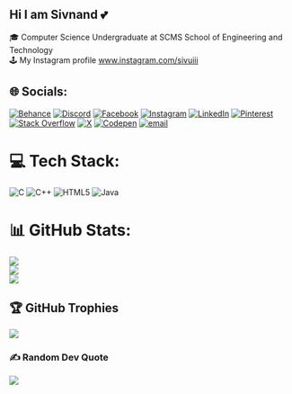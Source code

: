 ## Hi I am Sivnand 💕

🎓 Computer Science Undergraduate at SCMS School of Engineering and Technology <br>
🕹️ My Instagram profile www.instagram.com/sivuiii <br>

## 🌐 Socials:
[![Behance](https://img.shields.io/badge/Behance-1769ff?logo=behance&logoColor=white)](https://behance.net/https://www.behance.net/sivnandnandu) [![Discord](https://img.shields.io/badge/Discord-%237289DA.svg?logo=discord&logoColor=white)](https://discord.gg/sivuiii_) [![Facebook](https://img.shields.io/badge/Facebook-%231877F2.svg?logo=Facebook&logoColor=white)](https://facebook.com/sivnand.nandu.96) [![Instagram](https://img.shields.io/badge/Instagram-%23E4405F.svg?logo=Instagram&logoColor=white)](https://instagram.com/sivuiii) [![LinkedIn](https://img.shields.io/badge/LinkedIn-%230077B5.svg?logo=linkedin&logoColor=white)](https://linkedin.com/in/linkedin.com/sivnand-v) [![Pinterest](https://img.shields.io/badge/Pinterest-%23E60023.svg?logo=Pinterest&logoColor=white)](https://pinterest.com/sivnandnanduz) [![Stack Overflow](https://img.shields.io/badge/-Stackoverflow-FE7A16?logo=stack-overflow&logoColor=white)](https://stackoverflow.com/users/30623298) [![X](https://img.shields.io/badge/X-black.svg?logo=X&logoColor=white)](https://x.com/sivuiii) [![Codepen](https://img.shields.io/badge/Codepen-000000?logo=codepen&logoColor=white)](https://codepen.io/sivuiii) [![email](https://img.shields.io/badge/Email-D14836?logo=gmail&logoColor=white)](mailto:sivnandnanduz@gmail.com) 

# 💻 Tech Stack:
![C](https://img.shields.io/badge/c-%2300599C.svg?style=for-the-badge&logo=c&logoColor=white) ![C++](https://img.shields.io/badge/c++-%2300599C.svg?style=for-the-badge&logo=c%2B%2B&logoColor=white) ![HTML5](https://img.shields.io/badge/html5-%23E34F26.svg?style=for-the-badge&logo=html5&logoColor=white) ![Java](https://img.shields.io/badge/java-%23ED8B00.svg?style=for-the-badge&logo=openjdk&logoColor=white)
# 📊 GitHub Stats:
![](https://github-readme-stats.vercel.app/api?username=sivuiii&theme=merko&hide_border=false&include_all_commits=true&count_private=true)<br/>
![](https://nirzak-streak-stats.vercel.app/?user=sivuiii&theme=merko&hide_border=false)<br/>
![](https://github-readme-stats.vercel.app/api/top-langs/?username=sivuiii&theme=merko&hide_border=false&include_all_commits=true&count_private=true&layout=compact)

## 🏆 GitHub Trophies
![](https://github-profile-trophy.vercel.app/?username=sivuiii&theme=radical&no-frame=false&no-bg=false&margin-w=4)

### ✍️ Random Dev Quote
![](https://quotes-github-readme.vercel.app/api?type=horizontal&theme=radical)

<!-- Proudly created with GPRM ( https://gprm.itsvg.in ) -->
